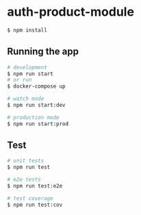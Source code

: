 # auth-product-module
```bash
$ npm install
```

## Running the app

```bash
# development
$ npm run start
# or run
$ docker-compose up

# watch mode
$ npm run start:dev

# production mode
$ npm run start:prod
```

## Test

```bash
# unit tests
$ npm run test

# e2e tests
$ npm run test:e2e

# test coverage
$ npm run test:cov